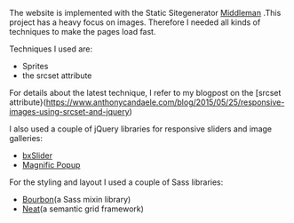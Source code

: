 
The website is implemented with the Static Sitegenerator [Middleman](https://middlemanapp.com/) .This project has a heavy focus on images. Therefore I needed all kinds of techniques to make the pages load fast.

Techniques I used are:

* Sprites
* the srcset attribute

For details about the latest technique, I refer to my blogpost on the  [srcset attribute}(https://www.anthonycandaele.com/blog/2015/05/25/responsive-images-using-srcset-and-jquery)

I also used a couple of jQuery libraries for responsive sliders and image
galleries:

* [bxSlider](http://bxslider.com/)
* [Magnific Popup](http://dimsemenov.com/plugins/magnific-popup/)

For the styling and layout I used a couple of Sass libraries:

* [Bourbon](http://bourbon.io/)(a Sass mixin library)
* [Neat](http://neat.bourbon.io/)(a semantic grid framework)

